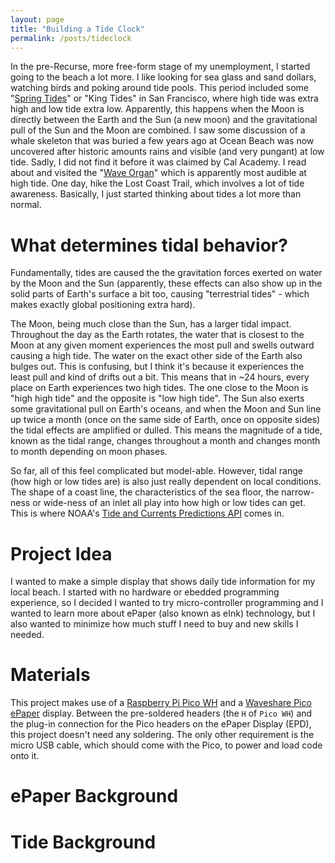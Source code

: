 ```yaml
---
layout: page
title: "Building a Tide Clock"
permalink: /posts/tideclock
---
```

In the pre-Recurse, more free-form stage of my unemployment, I started going to the beach a lot more. I like looking for sea glass and sand dollars,
watching birds and poking around tide pools. This period included some "[Spring Tides](https://oceanservice.noaa.gov/facts/springtide.html)" or
 "King Tides" in San Francisco, where high tide was extra high and low tide extra low.
 Apparently, this happens when the Moon is directly between the Earth and the Sun (a new moon) and the gravitational pull of the Sun and the Moon are combined.
I saw some discussion of a whale skeleton that was buried a few years ago at Ocean Beach was now uncovered after historic amounts rains and visible (and very pungant) at low tide. Sadly, I did not find it before it was claimed by Cal Academy.
I read about and visited the "[Wave Organ](https://www.exploratorium.edu/visit/wave-organ)" which is apparently most audible at high tide.
One day, hike the Lost Coast Trail, which involves a lot of tide awareness. Basically, I just started thinking about tides a lot more than normal.

# What determines tidal behavior?

Fundamentally, tides are caused the the gravitation forces exerted on water by the Moon and the Sun (apparently, these effects can also show up in the solid parts of Earth's surface a bit too, causing "terrestrial tides" - which makes exactly global positioning extra hard). 

The Moon, being much close than the Sun, has a larger tidal impact. Throughout the day as the Earth rotates, the water that is closest to the Moon at
any given moment experiences the most pull and swells outward causing a high tide. The water on the exact other side of the Earth also bulges out.
This is confusing, but I think it's because it experiences the least pull and kind of drifts out a bit. This means that in ~24 hours, every place on Earth experiences two high tides. The one close to the Moon is "high high tide" and the opposite is "low high tide". The Sun also exerts some gravitational pull on Earth's oceans, and when the Moon and Sun line up twice a month (once on the same side of Earth, once on opposite sides) the tidal effects are amplified or dulled. This means the magnitude of a tide, known as the tidal range, changes throughout a month and changes month to month depending on moon phases.

So far, all of this feel complicated but model-able. However, tidal range (how high or low tides are) is also just really dependent on local conditions.
 The shape of a coast line, the characteristics of the sea floor, the narrow-ness or wide-ness of an inlet all play into how high or low tides can get. This
is where NOAA's [Tide and Currents Predictions API](https://tidesandcurrents.noaa.gov/products.html) comes in. 


# Project Idea
I wanted to make a simple display that shows daily tide information for my local beach. I started with no hardware or ebedded programming experience, so
I decided I wanted to try micro-controller programming and I wanted to learn more about ePaper (also known as eInk) technology, but I also wanted to minimize how much stuff I need to buy and new skills I needed.

# Materials 
This project makes use of a [Raspberry Pi Pico WH](https://www.raspberrypi.com/products/raspberry-pi-pico/) and a [Waveshare Pico ePaper](https://www.waveshare.com/wiki/Pico-ePaper-2.7) display. Between the pre-soldered headers (the `H` of `Pico WH`) and the plug-in connection for the Pico headers on the ePaper Display (EPD), this project doesn't need any soldering. The only other requirement is the micro USB cable, which should come with the Pico, to power and load code onto it.


# ePaper Background


# Tide Background
